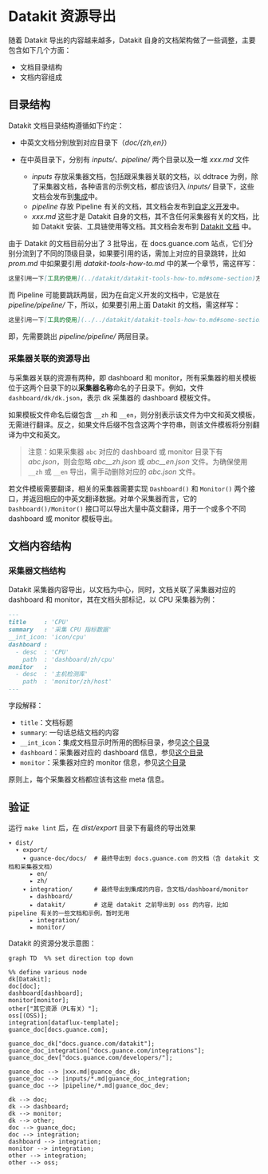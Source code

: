 # Datakit 资源导出

随着 Datakit 导出的内容越来越多，Datakit 自身的文档架构做了一些调整，主要包含如下几个方面：

- 文档目录结构
- 文档内容组成

## 目录结构

Datakit 文档目录结构遵循如下约定：

- 中英文文档分别放到对应目录下（*doc/{zh,en}*）

- 在中英目录下，分别有 *inputs/*、*pipeline/* 两个目录以及一堆 *xxx.md* 文件

  - *inputs* 存放采集器文档，包括跟采集器关联的文档，以 ddtrace 为例，除了采集器文档，各种语言的示例文档，都应该归入 *inputs/* 目录下，这些文档会发布到[集成](https://docs.guance.com/integrations/integration-index/)中。
  - *pipeline* 存放 Pipeline 有关的文档，其文档会发布到[自定义开发](https://docs.guance.com/pipeline/use-pipeline/)中。
  - *xxx.md* 这些才是 Datakit 自身的文档，其不含任何采集器有关的文档，比如 Datakit 安装、工具链使用等文档。其文档会发布到 [Datakit 文档](https://docs.guance.com/datakit/) 中。 

由于 Datakit 的文档目前分出了 3 批导出，在 docs.guance.com 站点，它们分别分流到了不同的顶级目录，如果要引用的话，需加上对应的目录跳转，比如 *prom.md* 中如果要引用 *datakit-tools-how-to.md* 中的某一个章节，需这样写：

```markdown
这里引用一下[工具的使用](../datakit/datakit-tools-how-to.md#some-section)方式...
```

而 Pipeline 可能要跳跃两层，因为在自定义开发的文档中，它是放在 *pipeline/pipeline/* 下，所以，如果要引用上面 Datakit 的文档，需这样写：

```markdown
这里引用一下[工具的使用](../../datakit/datakit-tools-how-to.md#some-section)方式...
```

即，先需要跳出 *pipeline/pipeline/* 两层目录。

### 采集器关联的资源导出

与采集器关联的资源有两种，即 dashboard 和 monitor，所有采集器的相关模板位于这两个目录下的以**采集器名称**命名的子目录下。例如，文件 `dashboard/dk/dk.json`，表示 dk 采集器的 dashboard 模板文件。

如果模板文件命名后缀包含 `__zh` 和 `__en`，则分别表示该文件为中文和英文模板，无需进行翻译。反之，如果文件后缀不包含这两个字符串，则该文件模板将分别翻译为中文和英文。

> 注意：如果采集器 `abc` 对应的 dashboard 或 monitor 目录下有 *abc.json*，则会忽略 *abc__zh.json* 或 *abc__en.json* 文件。为确保使用 `__zh` 或 `__en` 导出，需手动删除对应的 *abc.json* 文件。

若文件模板需要翻译，相关的采集器需要实现 `Dashboard()` 和 `Monitor()` 两个接口，并返回相应的中英文翻译数据。对单个采集器而言，它的 `Dashboard()/Monitor()` 接口可以导出大量中英文翻译，用于一个或多个不同 dashboard 或 monitor 模板导出。

## 文档内容结构

### 采集器文档结构

Datakit 采集器内容导出，以文档为中心，同时，文档关联了采集器对应的 dashboard 和 monitor，其在文档头部标记，以 CPU 采集器为例：

```markdown
---
title     : 'CPU'
summary   : '采集 CPU 指标数据'
__int_icon: 'icon/cpu'
dashboard :
  - desc  : 'CPU'
    path  : 'dashboard/zh/cpu'
monitor   :
  - desc  : '主机检测库'
    path  : 'monitor/zh/host'
---
```

字段解释：

- `title`：文档标题
- `summary`: 一句话总结文档的内容
- `__int_icon`：集成文档显示时所用的图标目录，参见[这个目录](https://gitee.com/dataflux/dataflux-template/tree/dev/icon)
- `dashboard`：采集器对应的 dashboard 信息，参见[这个目录](https://gitee.com/dataflux/dataflux-template/tree/dev/dashboard)
- `monitor`：采集器对应的 monitor 信息，参见[这个目录](https://gitee.com/dataflux/dataflux-template/tree/dev/monitor)

原则上，每个采集器文档都应该有这些 meta 信息。

## 验证

运行 `make lint` 后，在 *dist/export* 目录下有最终的导出效果

``` shell
▾ dist/
  ▾ export/
    ▾ guance-doc/docs/  # 最终导出到 docs.guance.com 的文档（含 datakit 文档和采集器文档）
      ▸ en/
      ▸ zh/
    ▾ integration/      # 最终导出到集成的内容，含文档/dashboard/monitor
      ▸ dashboard/
      ▸ datakit/        # 这是 datakit 之前导出到 oss 的内容，比如 pipeline 有关的一些文档和示例，暂时无用
      ▸ integration/
      ▸ monitor/
```

Datakit 的资源分发示意图：

```mermaid
graph TD  %% set direction top down

%% define various node
dk[Datakit];
doc[doc];
dashboard[dashboard];
monitor[monitor];
other["其它资源（PL有关）"];
oss[(OSS)];
integration[dataflux-template];
guance_doc[docs.guance.com];

guance_doc_dk["docs.guance.com/datakit"];
guance_doc_integration["docs.guance.com/integrations"];
guance_doc_dev["docs.guance.com/developers/"];

guance_doc --> |xxx.md|guance_doc_dk;
guance_doc --> |inputs/*.md|guance_doc_integration;
guance_doc --> |pipeline/*.md|guance_doc_dev;

dk --> doc;
dk --> dashboard;
dk --> monitor;
dk --> other;
doc --> guance_doc;
doc --> integration;
dashboard --> integration;
monitor --> integration;
other --> integration;
other --> oss;
```
